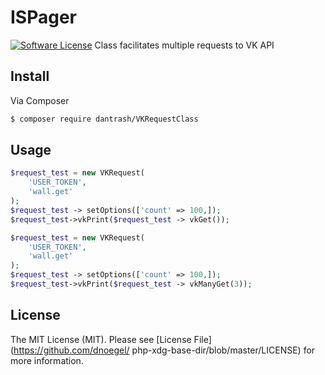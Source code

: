 # ISPager
[![Software License](https://img.shields.io/badge/license-MITbrightgreen.svg?style=flat-square)](LICENSE.md)
Class facilitates multiple requests to VK API
## Install
Via Composer
``` bash
$ composer require dantrash/VKRequestClass
```
## Usage
``` php
$request_test = new VKRequest(
    'USER_TOKEN',
    'wall.get'
);
$request_test -> setOptions(['count' => 100,]);
$request_test->vkPrint($request_test -> vkGet());
```
``` php
$request_test = new VKRequest(
    'USER_TOKEN',
    'wall.get'
);
$request_test -> setOptions(['count' => 100,]);
$request_test->vkPrint($request_test -> vkManyGet(3));
```
## License
The MIT License (MIT). Please see [License File](https://github.com/dnoegel/
php-xdg-base-dir/blob/master/LICENSE) for more information.